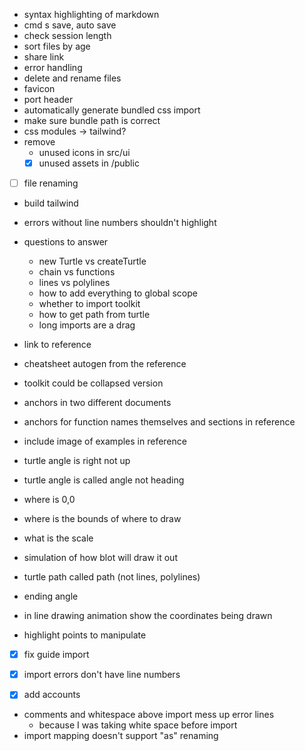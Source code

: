 - syntax highlighting of markdown
- cmd s save, auto save
- check session length
- sort files by age
- share link
- error handling
- delete and rename files
- favicon
- port header
- automatically generate bundled css import
- make sure bundle path is correct
- css modules -> tailwind?
- remove 
  - unused icons in src/ui
  - [x] unused assets in /public
- [ ] file renaming
- build tailwind
- errors without line numbers shouldn't highlight

- questions to answer
  - new Turtle vs createTurtle
  - chain vs functions
  - lines vs polylines
  - how to add everything to global scope
  - whether to import toolkit
  - how to get path from turtle
  - long imports are a drag

- link to reference
- cheatsheet autogen from the reference
- toolkit could be collapsed version
- anchors in two different documents
- anchors for function names themselves and sections in reference
- include image of examples in reference
- turtle angle is right not up
- turtle angle is called angle not heading
- where is 0,0
- where is the bounds of where to draw
- what is the scale
- simulation of how blot will draw it out
- turtle path called path (not lines, polylines)
- ending angle
- in line drawing animation show the coordinates being drawn

- highlight points to manipulate

- [x] fix guide import
- [x] import errors don't have line numbers
- [x] add accounts


- comments and whitespace above import mess up error lines
  - because I was taking white space before import
- import mapping doesn't support "as" renaming